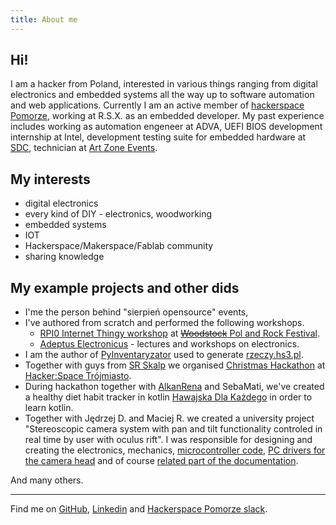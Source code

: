 ```yaml
---
title: About me
---
```


## Hi!

I am a hacker from Poland, interested in various things ranging from digital electronics and embedded systems all the way up to software automation and web applications. Currently I am an active member of [hackerspace Pomorze](https://pomorze.hackerspace.pl), working at R.S.X. as an embedded developer. My past experience includes working as automation engeneer at ADVA,  UEFI BIOS development internship at Intel, development testing suite for embedded hardware at [SDC](https://s-dc.eu/), technician at [Art Zone Events](http://www.aze.pl/).

## My interests

* digital electronics
* every kind of DIY - electronics, woodworking
* embedded systems 
* IOT
* Hackerspace/Makerspace/Fablab community
* sharing knowledge

## My example projects and other dids

* I'me the person behind "sierpień opensource" events,
* I've authored from scratch and performed the following workshops.
  * [RPI0 Internet Thingy workshop](https://github.com/hs3city/RPI0-Internet-thingy-workshops) at [~~Woodstock~~ Pol and Rock Festival](https://polandrockfestival.pl/).
  * [Adeptus Electronicus](https://github.com/hs3city/adeptus-elektronicus) - lectures and workshops on electronics.  
* I am the author of [PyInventaryzator](https://github.com/hs3city/PyInwentaryzator/tree/minimal-prototype) used to generate [rzeczy.hs3.pl](http://rzeczy.hs3.pl).
* Together with guys from [SR Skalp](http://skalppg.pl) we organised [Christmas Hackathon](https://hs3.pl/hackathon/) at [Hacker:Space Trójmiasto](https://hs3.pl).
* During hackathon together with [AlkanRena](https://github.com/AlkanRena) and SebaMati, we've created a healthy diet habit tracker in kotlin [Hawajska Dla Każdego](https://github.com/AlkanRena/hawajskadlakazdego) in order to learn kotlin.
* Together with Jędrzej D. and Maciej R. we created a university project "Stereoscopic camera system with pan and tilt functionality controled in real time by user with oculus rift". I was responsible for designing and creating the electronics, mechanics, [microcontroller code](https://github.com/mrozo/ARCameraHeadRom), [PC drivers for the camera head](https://github.com/mrozo/ARCameraHeadAPI) and of course [related part of the documentation](https://github.com/mrozo/ARCameraHeadThesis/tree/master). 

And many others.

---

Find me on [GitHub](https://github.com/mrozo), [Linkedin](https://www.linkedin.com/in/krzysztof-em-46529316a/) and [Hackerspace Pomorze slack](https://hspomorze.slack.com).
